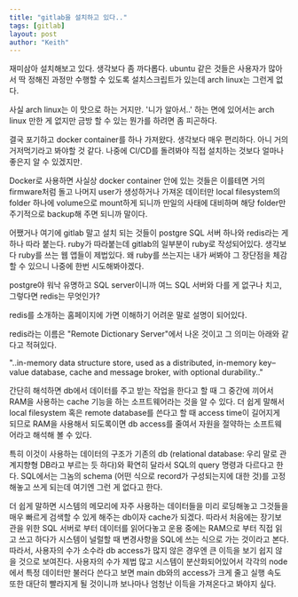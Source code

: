 ```yaml
---
title: "gitlab을 설치하고 있다.."
tags: [gitlab]
layout: post
author: "Keith"
---
```


재미삼아 설치해보고 있다. 생각보다 좀 까다롭다. ubuntu 같은 것들은 사용자가 많아서 딱 정해진 과정만 수행할 수 있도록 설치스크립트가 있는데 arch linux는 그런게 없다.

사실 arch linux는 이 맛으로 하는 거지만. '니가 알아서..' 하는 면에 있어서는 arch linux 만한 게 없지만 금방 할 수 있는 뭔가를 하려면 좀 피곤하다.

결국 포기하고 docker container를 하나 가져왔다. 생각보다 매우 편리하다. 아니 거의 거저먹기라고 봐야할 것 같다. 나중에 CI/CD를 돌려봐야 직접 설치하는 것보다 얼마나 좋은지 알 수 있겠지만.

Docker로 사용하면 사실상 docker container 안에 있는 것들은 이를테면 거의 firmware처럼 돌고 나머지 user가 생성하거나 가져온 데이터만 local filesystem의 folder 하나에 volume으로 mount하게 되니까 만일의 사태에 대비하며 해당 folder만 주기적으로 backup해 주면 되니까 말이다.

어쨌거나 여기에 gitlab 말고 설치 되는 것들이 postgre SQL 서버 하나와 redis라는 게 하나 따라 붙는다. ruby가 따라붙는데 gitlab의 일부분이 ruby로 작성되어있다. 생각보다 ruby를 쓰는 웹 앱들이 제법있다. 왜 ruby를 쓰는지는 내가 써봐야 그 장단점을 체감할 수 있으니 나중에 한번 시도해봐야겠다.

postgre야 워낙 유명하고 SQL server이니까 여느 SQL 서버와 다를 게 없구나 치고, 그렇다면 redis는 무엇인가?

redis를 소개하는 홈페이지에 가면 이해하기 어려운 말로 설명이 되어있다.

redis라는 이름은 "Remote Dictionary Server"에서 나온 것이고 그 의미는 아래와 같다고 적혀있다.

"..in-memory data structure store, used as a distributed, in-memory key–value database, cache and message broker, with optional durability.."

간단히 해석하면 db에서 데이터를 주고 받는 작업을 한다고 할 때 그 중간에 끼어서 RAM을 사용하는 cache 기능을 하는 소프트웨어라는 것을 알 수 있다. 더 쉽게 말해서 local filesystem 혹은 remote database를 쓴다고 할 때 access time이 길어지게 되므로 RAM을 사용해서 되도록이면 db access를 줄여서 자원을 절약하는 소프트웨어라고 해석해 볼 수 있다.

특히 이것이 사용하는 데이터의 구조가 기존의 db (relational database: 우리 말로 관계지향형 DB라고 부르는 듯 하다)와 확연히 달라서 SQL의 query 명령과 다르다고 한다. SQL에서는 그놈의 schema (어떤 식으로 record가 구성되는지에 대한 것)를 고정해놓고 쓰게 되는데 여기엔 그런 게 없다고 한다. 

더 쉽게 말하면 시스템의 메모리에 자주 사용하는 데이터들을 미리 로딩해놓고 그것들을 매우 빠르게 검색할 수 있게 해주는 db이자 cache가 되겠다. 따라서 처음에는 장기보관을 위한 SQL 서버로 부터 데이터를 읽어다놓고 운용 중에는 RAM으로 부터 직접 읽고 쓰고 하다가 시스템이 널럴할 때 변경사항을 SQL에 쓰는 식으로 가는 것이라고 본다. 따라서, 사용자의 수가 소수라 db access가 많지 않은 경우엔 큰 이득을 보기 쉽지 않을 것으로 보여진다. 사용자의 수가 제법 많고 시스템이 분산화되어있어서 각각의 node에서 특정 데이터만 불러다 쓴다고 보면 main db와의 access가 크게 줄고 실행 속도 또한 대단히 빨라지게 될 것이니까 보나마나 엄청난 이득을 가져온다고 봐야지 싶다.

